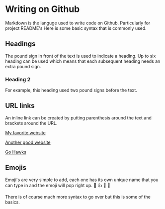 # Writing on Github
Markdown is the languge used to write code on Github. Particularly for project README's
Here is some basic syntax that is commonly used.

## Headings
The pound sign in front of the text is used to indicate a heading. 
Up to six heading can be used which means that each subsequent heading needs an extra pound sign.
### Heading 2
For example, this heading used two pound signs before the text.

## URL links
An inline link can be created by putting parenthesis around the text and brackets around the URL.

[My favorite website](https://www.espn.com/)

[Another good website](https://www.reddit.com/)

[Go Hawks](https://www.seahawks.com/)

## Emojis
Emoji's are very simple to add, each one has its own unique name that you can type in and the emoji will pop right up.
🙂 👍 💩 🐩

There is of course much more syntax to go over but this is some of the basics.
